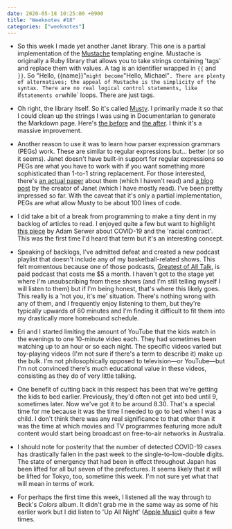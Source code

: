 ```yaml
---
date: 2020-05-18 10:25:00 +0900
title: "Weeknotes #18"
categories: ["weeknotes"]
---
```


- So this week I made yet another Janet library. This one is a partial implementation of the [Mustache](http://mustache.github.io) templating engine. Mustache is originally a Ruby library that allows you to take strings containing 'tags' and replace them with values. A tag is an identifier wrapped in `{{` and `}}`. So "Hello, {{name}}"` might become `"Hello, Michael"`. There are plenty of alternatives; the appeal of Mustache is the simplicity of the syntax. There are no real logical control statements, like `if` statements or `while` loops. There are just tags.

- Oh right, the library itself. So it's called [Musty](https://github.com/pyrmont/musty). I primarily made it so that I could clean up the strings I was using in Documentarian to generate the Markdown page. Here's [the before](https://github.com/pyrmont/documentarian/blob/b0b35d43bb10201ecac6b92703162644f2b31e85/src/documentarian.janet#L142-L166) and [the after](https://github.com/pyrmont/documentarian/blob/3350674dc5edb9baaa97cd55c8651e01b1d8d630/src/documentarian.janet#L20-L44). I think it's a massive improvement.

- Another reason to use it was to learn how parser expression grammars (PEGs) work. These are similar to regular expressions but... better (or so it seems). Janet doesn't have built-in support for regular expressions so PEGs are what you have to work with if you want something more sophisticated than 1-to-1 string replacement. For those interested, there's [an actual paper](https://bford.info/pub/lang/peg.pdf) about them (which I haven't read) and [a blog post](https://bakpakin.com/writing/how-janets-peg-works.html) by the creator of Janet (which I have mostly read). I've been pretty impressed so far. With the caveat that it's only a partial implementation, PEGs are what allow Musty to be about 100 lines of code.

- I did take a bit of a break from programming to make a tiny dent in my backlog of articles to read. I enjoyed quite a few but want to highlight [this piece](https://www.theatlantic.com/ideas/archive/2020/05/americas-racial-contract-showing/611389/) by Adam Serwer about COVID-19 and the 'racial contract'. This was the first time I'd heard that term but it's an interesting concept.

- Speaking of backlogs, I've admitted defeat and created a new podcast playlist that doesn't include any of my basketball-related shows. This felt momentous because one of those podcasts, [Greatest of All Talk](https://goat.supportingcast.fm), is paid podcast that costs me $5 a month. I haven't got to the stage yet where I'm unsubscribing from these shows (and I'm still telling myself I will listen to them) but if I'm being honest, that's where this likely goes. This really is a 'not you, it's me' situation. There's nothing wrong with any of them, and I frequently enjoy listening to them, but they're typically upwards of 60 minutes and I'm finding it difficult to fit them into my drastically more homebound schedule.

- Eri and I started limiting the amount of YouTube that the kids watch in the evenings to one 10-minute video each. They had sometimes been watching up to an hour or so each night. The specific videos varied but toy-playing videos (I'm not sure if there's a term to describe it) make up the bulk. I'm not philosophically opposed to television—or YouTube—but I'm not convinced there's much educational value in these videos, consisting as they do of very little talking.

- One benefit of cutting back in this respect has been that we're getting the kids to bed earlier. Previously, they'd often not get into bed until 9, sometimes later. Now we've got it to be around 8.30. That's a special time for me because it was the time I needed to go to bed when I was a child. I don't think there was any real significance to that other than it was the time at which movies and TV programmes featuring more adult content would start being broadcast on free-to-air networks in Australia.

- I should note for posterity that the number of detected COVID-19 cases has drastically fallen in the past week to the single-to-low-double digits. The state of emergency that had been in effect throughout Japan has been lifted for all but seven of the prefectures. It seems likely that it will be lifted for Tokyo, too, sometime this week. I'm not sure yet what that will mean in terms of work.

- For perhaps the first time this week, I listened all the way through to Beck's _Colors_ album. It didn't grab me in the same way as some of his earlier work but I did listen to 'Up All Night' ([Apple Music](https://music.apple.com/us/album/up-all-night/1440881121?i=1273064253)) quite a few times.
